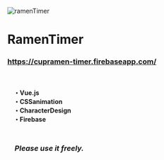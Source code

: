 ![ramenTimer](https://user-images.githubusercontent.com/39142850/63760432-4403f500-c8fa-11e9-9eba-3e22c3179e06.gif)

# RamenTimer
### **https://cupramen-timer.firebaseapp.com/**  
　

　**・Vue.js**  
　**・CSSanimation**  
　**・CharacterDesign**  
　**・Firebase**  
　  
### 　*Please use it freely.*
